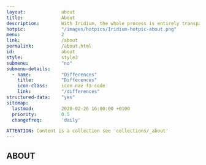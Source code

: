 ```yaml
---
layout:				about
title:				About
description:		With Iridium, the whole process is entirely transparent. The public Git repository allows a direct view on all changes made. The complete source code is therefore available.
hotpic:				"/images/hotpics/Iridium-hotpic-about.png"
menu:				2
link:				/about
permalink:			/about.html
id:					about
style:				style3
submenu:			"no"
submenu-details:
  - name:			"Differences"
    title:			"Differences"
    icon-class:		icon nav fa-code
    link:			"/differences"
structured-data:	"yes"
sitemap:
  lastmod:			2020-02-26 16:00:00 +0100
  priority:			0.5
  changefreq:		'daily'

ATTENTION: Content is a collection see 'collections/_about'
---
```

## ABOUT #